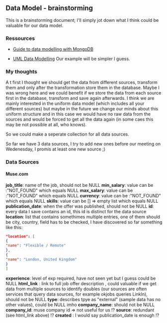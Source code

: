 ## Data Model - brainstorming
This is a brainstorming document; I'll simply jot down what I think could be valuable for our data model.

### Ressources
- [Guide to data modelling with MongoDB](https://www.mongodb.com/docs/manual/data-modeling/)

- [UML Data Modelling](https://sparxsystems.com/resources/tutorials/uml/datamodel.html)
Our example will be simpler I guess.

### My thoughts
A t first I thought we should get the data from different sources, transform them and only after the transformation store them in the database. 
Maybe I was wrong here and we could benefit if we store the data from each source first in the database, transform and save again afterwards. I think we are mainly interested in the uniform data model (which includes all your different sources) but maybe in the future we change our minds about this uniform structure and in this case we would have
no raw data from the sources and would be forced to get all the data again (in some caes this may be not possible at all, who knows).

So we could make a seperate collection for all data sources.

So far we have 3 data sources, I try to add new ones before our meeting on Wedenesday, I promis at least one new source ;)

### Data Sources
#### Muse.com
**job_title**: name of the job, should not be NULL
**min_salary**:  value can be :"NOT_FOUND" which equals NULL
**max_salary**: value can be :"NOT_FOUND" which equals NULL
**currency**: value can be :"NOT_FOUND" which equals NULL
**skills**: value can be [] => empty list which equals NULL
**publication_date**: when the offer was published, should not be NULL
**id**: every data I save contains an id, this id is distinct for the data source
**location**: list that contains somethimes multiple entries, one of them should be city, country, field has to be checked, I have discovered so far something like this:
```json
"location": [
{
"name": "Flexible / Remote"
},
{
"name": "London, United Kingdom"
}
]
```
**experience**: level of exp required, have not seen yet but I guess could be NULL
**html_link** : link to full job offer description , could valuable if we get data from multiple sources to identify doubles (our sources are often services that query data sources, for example okjobs queries LinkIn), should not be NULL
**type**: describes tpye as "external" (sample data has no other values), could be NULL imho
**company_name**: should not be NULL
**company_id**: muse company id => not useful for us !?
**source**: redundant (see html_link above) !?
**created** : I would say publication_date is enough !?

